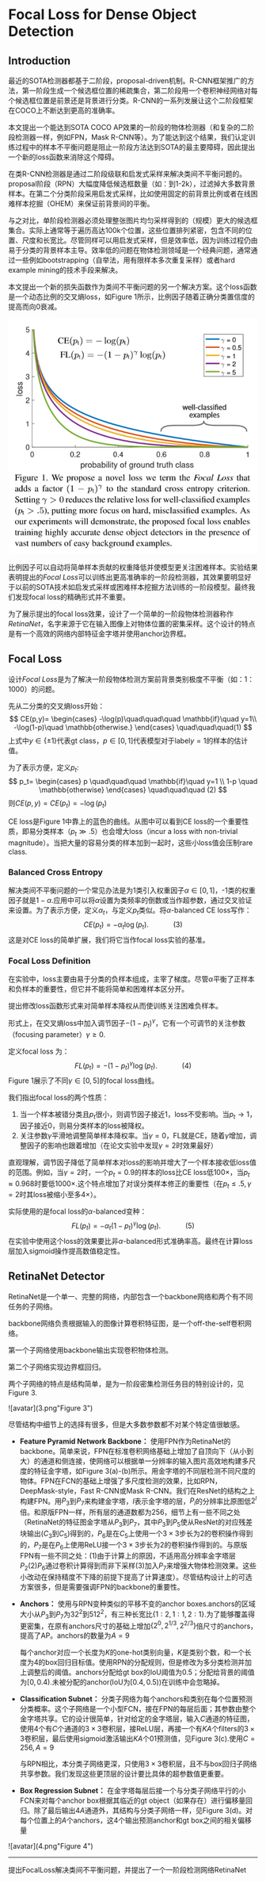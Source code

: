 # Focal Loss for Dense Object Detection



## Introduction

最近的SOTA检测器都基于二阶段，proposal-driven机制。R-CNN框架推广的方法，第一阶段生成一个候选框位置的稀疏集合，第二阶段用一个卷积神经网络对每个候选框位置是前景还是背景进行分类。R-CNN的一系列发展让这个二阶段框架在COCO上不断达到更高的准确率。

本文提出一个能达到SOTA COCO AP效果的一阶段的物体检测器（和复杂的二阶段检测器一样，例如FPN，Mask R-CNN等）。为了能达到这个结果，我们认定训练过程中的样本不平衡问题是阻止一阶段方法达到SOTA的最主要障碍，因此提出一个新的loss函数来消除这个障碍。

在类R-CNN检测器是通过二阶段级联和启发式采样来解决类间不平衡问题的。proposal阶段（RPN）大幅度降低候选框数量（如：到1-2k），过滤掉大多数背景样本。在第二个分类阶段采用启发式采样，比如使用固定的前背景比例或者在线困难样本挖掘（OHEM）来保证前背景间的平衡。

与之对比，单阶段检测器必须处理整张图片均匀采样得到的（规模）更大的候选框集合。实际上通常等于遍历高达100k个位置，这些位置排列紧密，包含不同的位置、尺度和长宽比。尽管同样可以用启发式采样，但是效率低，因为训练过程仍由易于分类的背景样本主导。效率低的问题在物体检测领域是一个经典问题，通常通过一些例如bootstrapping（自举法，用有限样本多次重复采样）或者hard example mining的技术手段来解决。

本文提出一个新的损失函数作为类间不平衡问题的另一个解决方案。这个loss函数是一个动态比例的交叉熵loss，如Figure 1所示，比例因子随着正确分类置信度的提高而向0衰减。

<img src="1.png" alt="avatar" title="Figure 1" style="zoom:80%;" />

比例因子可以自动将简单样本贡献的权重降低并使模型更关注困难样本。实验结果表明提出的*Focal Loss*可以训练出更高准确率的一阶段检测器，其效果要明显好于以前的SOTA技术如启发式采样或困难样本挖掘方法训练的一阶段模型。最终我们发现focal loss的精确形式并不重要。

为了展示提出的focal loss效果，设计了一个简单的一阶段物体检测器称作*RetinaNet*，名字来源于它在输入图像上对物体位置的密集采样。这个设计的特点是有一个高效的网络内部特征金字塔并使用anchor边界框。



## Focal Loss

设计*Focal Loss*是为了解决一阶段物体检测方案前背景类别极度不平衡（如：1：1000）的问题。

先从二分类的交叉熵loss开始：
$$
CE(p,y)=
\begin{cases}
-\log(p)\quad\quad\quad \mathbb{if}\quad y=1\\
-\log(1-p)\quad \mathbb{otherwise.}
\end{cases}
\quad\quad\quad(1)
$$
上式中$y\in\{\pm1\}$代表gt class，$p\in[0,1]$代表模型对于label$y=1$的样本的估计值。

为了表示方便，定义$p_t$:
$$
p_t=
\begin{cases}
p \quad\quad\quad \mathbb{if}\quad y=1 \\
1-p \quad \mathbb{otherwise}
\end{cases}
\quad\quad\quad (2)
$$
则$CE(p,y)=CE({p_t})=-\log(p_t)$

CE loss是Figure 1中靠上的蓝色的曲线。从图中可以看到CE loss的一个重要性质，即易分类样本（$p_t\gg .5$）也会增大loss（incur a loss with non-trivial magnitude）。当把大量的容易分类的样本加到一起时，这些小loss值会压制rare class.

### Balanced Cross Entropy

解决类间不平衡问题的一个常见办法是为1类引入权重因子$\alpha\in[0,1]$，-1类的权重因子就是$1-\alpha$.应用中可以将$\alpha$设置为类频率的倒数或当作超参数，通过交叉验证来设置。为了表示方便，定义$\alpha_t$，与定义$p_t$类似。将$\alpha$-balanced CE loss写作：
$$
CE(p_t)=-\alpha_t\log(p_t). \quad\quad\quad(3)
$$
这是对CE loss的简单扩展，我们将它当作focal loss实验的基准。

### Focal Loss Definition

在实验中，loss主要由易于分类的负样本组成，主宰了梯度。尽管$\alpha$平衡了正样本和负样本的重要性，但它并不能将简单和困难样本区分开。

提出修改loss函数形式来对简单样本降权从而使训练关注困难负样本。

形式上，在交叉熵loss中加入调节因子$-(1-p_t)^{\gamma}$，它有一个可调节的关注参数（focusing parameter）$\gamma \ge0$.

定义focal loss 为：
$$
FL(p_t)=-(1-p_t)^{\gamma}\log(p_t).\quad\quad\quad(4)
$$
Figure 1展示了不同$\gamma\in[0,5]$的focal loss曲线。

我们指出focal loss的两个性质：

1. 当一个样本被错分类且$p_t$很小，则调节因子接近1，loss不受影响。当$p_t\to1$，因子接近0，则易分类样本的loss被降权。
2. 关注参数$\gamma$平滑地调整简单样本降权率。当$\gamma=0$，FL就是CE，随着$\gamma$增加，调整因子的影响也跟着增加（在论文实验中发现$\gamma=2$时效果最好）

直观理解，调节因子降低了简单样本对loss的影响并增大了一个样本接收低loss值的范围。例如，当$\gamma=2$时，一个$p_t=0.9$的样本的loss比CE loss低$100\times$，当$p_t\approx0.968$时要低$1000\times$.这个特点增加了对误分类样本修正的重要性（在$p_t\le.5,\gamma=2$时其loss被缩小至多$4\times$）。

实际使用的是focal loss的$\alpha$-balanced变种：
$$
FL(p_t)=-\alpha_t(1-p_t)^{\gamma}\log(p_t).\quad\quad\quad(5)
$$
在实验中使用这个loss的效果要比非$\alpha$-balanced形式准确率高。最终在计算loss层加入sigmoid操作提高数值稳定性。



## RetinaNet Detector

RetinaNet是一个单一、完整的网络，内部包含一个backbone网络和两个有不同任务的子网络。

backbone网络负责根据输入的图像计算卷积特征图，是一个off-the-self卷积网络。

第一个子网络使用backbone输出实现卷积物体检测。

第二个子网络实现边界框回归。

两个子网络的特点是结构简单，是为一阶段密集检测任务目的特别设计的，见Figure 3.

![avatar](3.png"Figure 3")

尽管结构中细节上的选择有很多，但是大多数参数都不对某个特定值很敏感。

* **Feature Pyramid Network Backbone：** 使用FPN作为RetinaNet的backbone。简单来说，FPN在标准卷积网络基础上增加了自顶向下（从小到大）的通道和侧连接，使网络可以根据单一分辨率的输入图片高效地构建多尺度的特征金字塔，如Figure 3(a)-(b)所示。用金字塔的不同层检测不同尺度的物体。FPN在FCN的基础上增强了多尺度检测的效果，比如RPN，DeepMask-style，Fast R-CNN或Mask R-CNN。我们在ResNet的结构之上构建FPN。用$P_3$到$P_7$来构建金字塔，$l$表示金字塔的层，$P_l$的分辨率比原图低$2^l$倍。和原版FPN一样，所有层的通道数都为256，细节上有一些不同之处（RetinaNet的特征图金字塔从$P_3$到$P_7$，其中$P_3$到$P_5$使从ResNet的对应残差块输出($C_3$到$C_5$)得到的，$P_6$是在$C_5$上使用一个$3\times3$步长为2的卷积操作得到的，$P_7$是在$P_6$上使用ReLU接一个$3\times3$步长为2的卷积操作得到的。与原版FPN有一些不同之处：(1)由于计算上的原因，不适用高分辨率金字塔层$P_2$(2)$P_6$通过卷积计算得到而非下采样(3)加入$P_7$来增强大物体检测效果。这些小改动在保持精度不下降的前提下提高了计算速度）。尽管结构设计上的可选方案很多，但是需要强调FPN的backbone的重要性。

* **Anchors：** 使用与RPN变种类似的平移不变的anchor boxes.anchors的区域大小从$P_3$到$P_7$为$32^2$到$512^2$，有三种长宽比$\{1:2,1:1,2:1\}$.为了能够覆盖得更密集，在原有anchors尺寸的基础上增加$\{2^0,2^{1/3},2^{2/3}\}$倍尺寸的anchors，提高了AP。anchors的数量为$A=9$

  每个anchor对应一个长度为$K$的one-hot类别向量，$K$是类别个数，和一个长度为4的box回归目标值。使用RPN的分配规则，但是修改为多分类检测并加上调整后的阈值。anchors分配给gt box的IoU阈值为0.5；分配给背景的阈值为$[0,0.4)$.未被分配的anchor(IoU为$[0.4,0.5)$)在训练中会忽略掉。

* **Classification Subnet：** 分类子网络为每个anchors和类别在每个位置预测分类概率。这个子网络是一个小型FCN，接在FPN的每层后面；其参数由整个金字塔共享。它的设计很简单，针对给定的金字塔层，输入$C$通道的特征图，使用4个有$C$个通道的$3\times3$卷积层，接ReLU层，再接一个有$K A$个filters的$3\times3$卷积层，最后使用sigmoid激活输出$KA$个01预测值，见Figure 3(c).使用$C=256,A=9$

  与RPN相比，本分类子网络更深，只使用$3\times3$卷积层，且不与box回归子网络共享参数。我们发现这些更顶层的设计要比具体的超参数值更重要。

* **Box Regression Subnet：** 在金字塔每层后接一个与分类子网络平行的小FCN来对每个anchor box根据其临近的gt object（如果存在）进行偏移量回归。除了最后输出$4A$通道外，其结构与分类子网络一样，见Figure 3(d)。对每个位置上的$A$个anchors，这4个输出预测anchor和gt box之间的相关偏移量



![avatar](4.png"Figure 4")



*****

提出FocalLoss解决类间不平衡问题，并提出了一个一阶段检测网络RetinaNet
